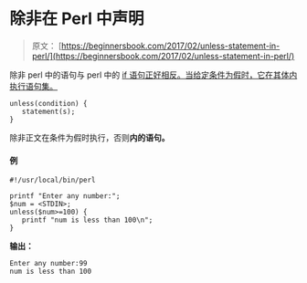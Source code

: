 # 除非在 Perl 中声明

> 原文： [https://beginnersbook.com/2017/02/unless-statement-in-perl/](https://beginnersbook.com/2017/02/unless-statement-in-perl/)

除非 perl 中的语句与 perl 中的 [if 语句正好相反。当给定条件为假时，它在其体内执行语句集。](https://beginnersbook.com/2017/02/if-statement-in-perl/)

```
unless(condition) {
   statement(s);
}
```

除非正文在条件为假时执行，否则**内的语句。**

#### 例

```
#!/usr/local/bin/perl

printf "Enter any number:";
$num = <STDIN>;
unless($num>=100) {
   printf "num is less than 100\n";
}
```

**输出：**

```
Enter any number:99
num is less than 100
```